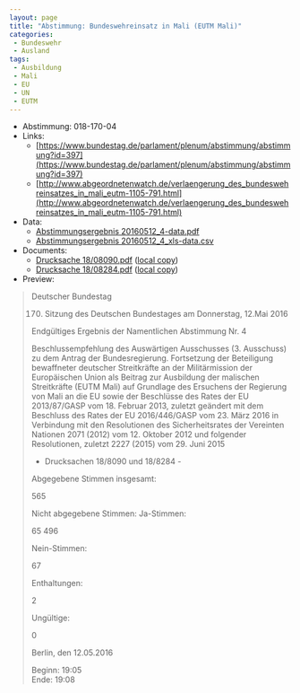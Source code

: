 ```yaml
---
layout: page
title: "Abstimmung: Bundeswehreinsatz in Mali (EUTM Mali)"
categories:
 - Bundeswehr
 - Ausland
tags:
 - Ausbildung
 - Mali
 - EU
 - UN
 - EUTM
---
```


* Abstimmung: 018-170-04
* Links: 
    * [https://www.bundestag.de/parlament/plenum/abstimmung/abstimmung?id=397](https://www.bundestag.de/parlament/plenum/abstimmung/abstimmung?id=397)
    * [http://www.abgeordnetenwatch.de/verlaengerung_des_bundeswehreinsatzes_in_mali_eutm-1105-791.html](http://www.abgeordnetenwatch.de/verlaengerung_des_bundeswehreinsatzes_in_mali_eutm-1105-791.html)
* Data: 
    * [Abstimmungsergebnis 20160512_4-data.pdf](/res/abstimmungsliste/20160512_4-data.pdf)
    * [Abstimmungsergebnis 20160512_4_xls-data.csv](/res/abstimmungsliste/analyses/20160512_4_xls-data.csv)
* Documents: 
    * [Drucksache 18/08090.pdf](http://dip21.bundestag.de/dip21/btd/18/080/1808090.pdf) ([local copy](/res/abstimmungsdaten/018-170-04/1808090.pdf))
    * [Drucksache 18/08284.pdf](http://dip21.bundestag.de/dip21/btd/18/082/1808284.pdf) ([local copy](/res/abstimmungsdaten/018-170-04/1808284.pdf))
* Preview: 
> Deutscher Bundestag
> 
> 170. Sitzung des Deutschen Bundestages
> am Donnerstag, 12.Mai 2016
> 
> Endgültiges Ergebnis der Namentlichen Abstimmung Nr. 4
> 
> Beschlussempfehlung des Auswärtigen Ausschusses (3. Ausschuss) zu dem Antrag der
> Bundesregierung.
> Fortsetzung der Beteiligung bewaffneter deutscher Streitkräfte an der Militärmission der
> Europäischen Union als Beitrag zur Ausbildung der malischen Streitkräfte (EUTM Mali)
> auf Grundlage des Ersuchens der Regierung von Mali an die EU sowie der Beschlüsse des
> Rates der EU 2013/87/GASP vom 18. Februar 2013, zuletzt geändert mit dem Beschluss des
> Rates der EU 2016/446/GASP vom 23. März 2016 in Verbindung mit den Resolutionen des
> Sicherheitsrates der Vereinten Nationen 2071 (2012) vom 12. Oktober 2012 und folgender
> Resolutionen, zuletzt 2227 (2015) vom 29. Juni 2015
> - Drucksachen 18/8090 und 18/8284 -
> 
> Abgegebene Stimmen insgesamt:
> 
> 565
> 
> Nicht abgegebene Stimmen:
> Ja-Stimmen:
> 
> 65
> 496
> 
> Nein-Stimmen:
> 
> 67
> 
> Enthaltungen:
> 
> 2
> 
> Ungültige:
> 
> 0
> 
> Berlin, den 12.05.2016
> 
> Beginn: 19:05  
> Ende: 19:08
